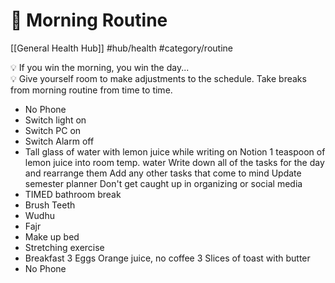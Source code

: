 # 🌅 Morning Routine
[[General Health Hub]] #hub/health #category/routine 

<aside> 💡 If you win the morning, you win the day...

</aside>

<aside> 💡 Give yourself room to make adjustments to the schedule. Take breaks from morning routine from time to time.

</aside>

- No Phone
- Switch light on
- Switch PC on
- Switch Alarm off
- Tall glass of water with lemon juice while writing on Notion
    1 teaspoon of lemon juice into room temp. water
    Write down all of the tasks for the day and rearrange them
    Add any other tasks that come to mind
    Update semester planner
    Don't get caught up in organizing or social media
- TIMED bathroom break
- Brush Teeth
- Wudhu
- Fajr
- Make up bed
- Stretching exercise
- Breakfast
    3 Eggs
    Orange juice, no coffee
    3 Slices of toast with butter
- No Phone